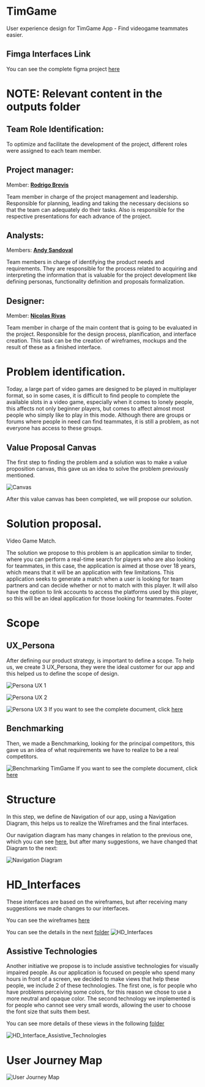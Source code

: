 # TimGame

User experience design for TimGame App - Find videogame teammates easier.

## Fimga Interfaces Link
You can see the complete figma project [here](https://www.figma.com/file/8bLkmAR2t2qFKxjzHuk5Lk/HD-interfaces-Taller-7?node-id=0%3A1&t=V82KgUcLdzbbCzGU-1)

# NOTE: Relevant content in the outputs folder

## Team Role Identification:
To optimize and facilitate the development of the project, different roles were assigned to each team member.

## Project manager:
Member: [**Rodrigo Brevis**](https://github.com/R0drig0br)

Team member in charge of the project management and leadership. Responsible for planning, leading and taking the necessary decisions  so that the team can adequately do their tasks. Also is responsible for the respective presentations for each advance of the project.

## Analysts:
Members: [**Andy Sandoval**](https://github.com/andysandoval)

Team members in charge of identifying the product needs and requirements. They are responsible for the process related to acquiring and interpreting the information that is valuable for the project development like defining personas, functionality definition and proposals formalization.

## Designer:
Member: [**Nicolas Rivas**](https://github.com/nrivas03)

Team member in charge of the main content that is going to be evaluated in the project. Responsible for the design process, planification, and interface creation. This task can be the creation of wireframes, mockups and the result of these as a finished interface.

# Problem identification.

Today, a large part of video games are designed to be played in multiplayer format, so in some cases, it is difficult to find people to complete the available slots in a video game, especially when it comes to lonely people, this affects not only beginner players, but comes to affect almost most people who simply like to play in this mode. Although there are groups or forums where people in need can find teammates, it is still a problem, as not everyone has access to these groups.


## Value Proposal Canvas

The first step to finding the problem and a solution was to make a value proposition canvas, this gave us an idea to solve the problem previously mentioned.

![Canvas](https://github.com/andysandoval/timgame/blob/main/outputs/Canvas/Value_Proposition_Canvas.png)

After this value canvas has been completed, we will propose our solution.

# Solution proposal.

Video Game Match.

The solution we propose to this problem is an application similar to tinder, where you can perform a real-time search for players who are also looking for teammates, in this case, the application is aimed at those over 18 years, which means that it will be an application with few limitations. This application seeks to generate a match when a user is looking for team partners and can decide whether or not to match with this player. It will also have the option to link accounts to access the platforms used by this player, so this will be an ideal application for those looking for teammates.
Footer

# Scope

## UX_Persona

After defining our product strategy, is important to define a scope.  To help us, we create 3 UX_Persona, they were the ideal customer for our app and this helped us to define the scope of design.

![Persona UX 1](https://github.com/andysandoval/timgame/blob/65a33250c1eec5a73ed08f9941754c764f05e452/outputs/Person%20UX/UX%20Persona-1.png)

![Persona UX 2](https://github.com/andysandoval/timgame/blob/65a33250c1eec5a73ed08f9941754c764f05e452/outputs/Person%20UX/UX%20Persona-2.png)

![Persona UX 3](https://github.com/andysandoval/timgame/blob/65a33250c1eec5a73ed08f9941754c764f05e452/outputs/Person%20UX/UX%20Persona-3.png)
If you want to see the complete document, click [here](https://github.com/andysandoval/timgame/tree/main/outputs/Canvas)

## Benchmarking 

Then, we made a Benchmarking, looking for the principal competitors, this gave us an idea of what requirements we have to realize to be a real 
competitors.

![Benchmarking TimGame](https://github.com/andysandoval/timgame/blob/65a33250c1eec5a73ed08f9941754c764f05e452/outputs/BenchMarking/Benchmarking%20Comp.PNG)
If you want to see the complete document, click [here](https://github.com/andysandoval/timgame/tree/main/outputs/BenchMarking)

# Structure 
In this step, we define de Navigation of our app, using a Navigation Diagram, this helps us to realize the Wireframes and the final interfaces.

Our navigation diagram has many changes in relation to the previous one, which you can see [here](https://github.com/andysandoval/timgame/blob/main/source/Navigation%20Diagram.png), but after many suggestions, we have changed that Diagram to the next: 

![Navigation Diagram](https://github.com/andysandoval/timgame/blob/main/outputs/Navigation%20Diagram/Navigation%20Diagram.png)

# HD_Interfaces
These interfaces are based on the wireframes, but after receiving many suggestions we made changes to our interfaces.

You can see the wireframes [here](https://github.com/andysandoval/timgame/tree/main/outputs/Wireframes)

You can see the details in the next [folder](https://github.com/andysandoval/timgame/tree/main/outputs/Interfaces%20HD)
![HD_Interfaces](https://github.com/andysandoval/timgame/blob/main/outputs/Interfaces%20HD/TimGameInterface.png)

## Assistive Technologies
Another initiative we propose is to include assistive technologies for visually impaired people. As our application is focused on people who spend many hours in front of a screen, we decided to make views that help these people, we include 2 of these technologies. The first one, is for people who have problems perceiving some colors, for this reason we chose to use a more neutral and opaque color. The second technology we implemented is for people who cannot see very small words, allowing the user to choose the font size that suits them best.

You can see more details of these views in the following [folder](https://github.com/andysandoval/timgame/tree/main/outputs/Interfaces%20HD/007_Assistive_technologies)

![HD_Interface_Assistive_Technologies](https://github.com/andysandoval/timgame/blob/cdbd696fe348862589935dc0eb8d8bae07e0f028/outputs/Interfaces%20HD/TimGameInterface%20Assistive%20technologies.png)

# User Journey Map

![User Journey Map](https://github.com/andysandoval/timgame/blob/b7c7b6842cec6180f592475ae87e2155585b80cd/outputs/User%20Journey%20Map/TimGame%20User%20Journey%20Map.png)
